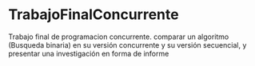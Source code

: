 # TrabajoFinalConcurrente
Trabajo final de programacion concurrente.  comparar un algoritmo (Busqueda binaria) en su versión concurrente y su versión secuencial, y presentar una investigación en forma de informe 
